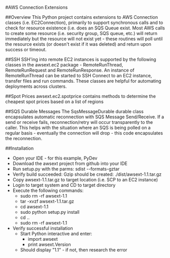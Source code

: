 #AWS Connection Extensions

##Overview
This Python project contains extensions to AWS Connection classes (i.e. EC2Connection), primarily to support
synchronous calls and to check for resource existence (i.e. does an SQS Queue exist.  Most AWS calls
to create some resource (i.e. security group, SQS queue, etc.) will return immediately but the resource will
not exist yet - these routines will poll until the resource exists (or doesn't exist if it was deleted) and 
return upon success or timeout.  

##SSH
SSH'ing into remote EC2 instances is supported by the following classes in the awsext.ec2 package - RemoteRunThread, RemoteRunRequest
and RemoteRunResponse.  An instance of RemoteRunThread can be started to SSH Connect to an EC2 instance, transfer files
and run commands.  These classes are helpful for automating deployments across clusters.  

##Spot Prices
awsext.ec2.spotprice contains methods to determine the cheapest spot prices based on a list of regions

##SQS Durable Messages
The SqsMessageDurable durable class encapsulates automatic reconnection with SQS Message Send/Receive.
If a send or receive fails, reconnection/retry will occur transparently to the caller.  This helps with the 
situation where an SQS is being polled on a regular basis - eventually the connection will drop - this code 
encapsulates the reconnection.

##Installation
* Open your IDE - for this example, PyDev 
* Download the awsext project from github into your IDE
* Run setup.py with the parms: sdist --formats-gztar
* Verify build succeeded: Gzip should be created: ./dist/awsext-1.1.tar.gz
* Copy awsext-1.1.tar.gz to target location (i.e. SCP to an EC2 instance)
* Login to target system and CD to target directory
* Execute the following commands:
	* sudo rm -rf awsext-1.1
	* tar -xvzf awsext-1.1.tar.gz
	* cd awsext-1.1
	* sudo python setup.py install
	* cd ..
	* sudo rm -rf awsext-1.1
* Verify successful installation
	* Start Python interactive and enter:
		* import awsext 
		* print awsext.Version
	* Should display "1.1" - if not, then research the error
	 



